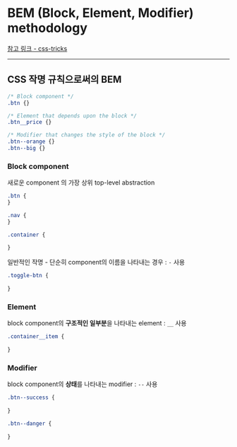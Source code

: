 # BEM (Block, Element, Modifier) methodology

[참고 링크 - css-tricks](https://css-tricks.com/bem-101/)

---

## CSS 작명 규칙으로써의 BEM

```css
/* Block component */
.btn {}

/* Element that depends upon the block */ 
.btn__price {}

/* Modifier that changes the style of the block */
.btn--orange {} 
.btn--big {}
```

### Block component

새로운 component 의 가장 상위 top-level abstraction

```css
.btn {  
}

.nav {
}

.container {
  
}
```

일반적인 작명 - 단순히 component의 이름을 나타내는 경우 : `-` 사용

```css
.toggle-btn {
  
}
```

### Element

block component의 **구조적인 일부분**을 나타내는 element : `__` 사용

```css
.container__item {
  
}
```

### Modifier

block component의 **상태**를 나타내는 modifier : `--` 사용

```css
.btn--success {
  
}

.btn--danger {
  
}
```

